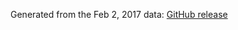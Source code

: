 Generated from the Feb 2, 2017 data: [GitHub
release](https://github.com/jpatokal/openflights/tree/5d623a6969a1adee7961cf1c9a8a212c4a784713)

